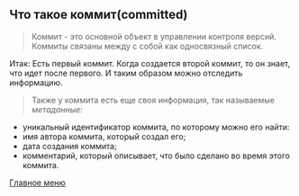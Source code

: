 ## Что такое коммит(committed)

> Коммит - это основной объект в управлении контроля версий.
Коммиты связаны между с собой как односвязный список.

Итак: Есть первый коммит. Когда создается второй коммит, то он  знает, что идет после первого. И таким образом можно отследить информацию.
> Также у коммита есть еще своя информация, так называемые _метаданные_:

+ уникальный идентификатор коммита, по которому можно его найти:
+ имя автора коммита, который создал его;
+ дата создания коммита;
+ комментарий, который описывает, что было сделано во время этого коммита.

[Главное меню](./readme.md)